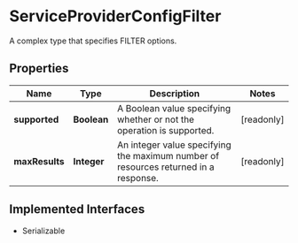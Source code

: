 

# ServiceProviderConfigFilter

A complex type that specifies FILTER options.

## Properties

Name | Type | Description | Notes
------------ | ------------- | ------------- | -------------
**supported** | **Boolean** | A Boolean value specifying whether or not the operation is supported. |  [readonly]
**maxResults** | **Integer** | An integer value specifying the maximum number of resources returned in a response. |  [readonly]


## Implemented Interfaces

* Serializable


